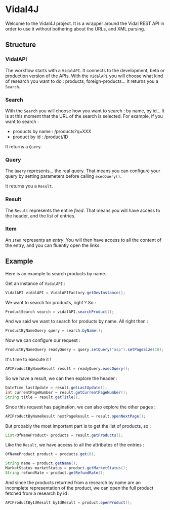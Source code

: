 Vidal4J
================================================================================

Welcome to the Vidal4J project. It is a wrapper around the Vidal REST API in
 order to use it without bothering about the URLs, and XML parsing.

Structure
--------------------------------------------------------------------------------

### VidalAPI

The workflow starts with a `VidalAPI`. It connects to the development, beta or
 production version of the APIs. With the `VidalAPI` you will choose what kind of
 research you want to do : products, foreign-products... It returns you a
 `Search`.

### Search

With the `Search` you will choose how you want to search : by name, by id...
 It is at this moment that the URL of the search is selected. For example, if
 you want to search :

*   products by name : /products?q=XXX
*   product by id : /product/ID

It returns a `Query`.

### Query

The `Query` represents... the real query. That means you can configure your
 query by setting parameters before calling `execQuery()`.

It returns you a `Result`.

### Result

The `Result` represents the entire *feed*. That means you will have access to
 the header, and the list of entries.

### Item

An `Item` represents an *entry*. You will then have access to all the content
 of the entry, and you can fluently open the links.

Example
--------------------------------------------------------------------------------

Here is an example to search products by name.

Get an instance of `VidalAPI` :

``` java
VidalAPI vidalAPI = VidalAPIFactory.getDevInstance();
```

We want to search for products, right ? So :

``` java
ProductSearch search = vidalAPI.searchProduct();
```

And we said we want to search for products by name. All right then :

``` java
ProductByNameQuery query = search.byName();
```

Now we can configure our request :

``` java
ProductByNameQuery readyQuery = query.setQuery("asp").setPageSize(10);
```

It's time to execute it !

``` java
APIProductByNameResult result = readyQuery.execQuery();
```

So we have a result, we can then explore the header :

``` java
DateTime lastUpdate = result.getLastUpdate();
int currentPageNumber = result.getCurrentPageNumber();
String title = result.getTitle();
```

Since this request has pagination, we can also explore the other pages :

``` java
APIProductByNameResult nextPageResult = result.openNextPage();
```

But probably the most important part is to get the list of products, so :

``` java
List<OfNameProduct> products = result.getProducts();
```

Like the `Result`, we have access to all the attributes of the entries :

``` java
OfNameProduct product = products.get(0);

String name = product.getName();
MarketStatus marketStatus = product.getMarketStatus();
String refundRate = product.getRefundRate();
```

And since the products returned from a research by name are an incomplete
 representation of the product, we can open the full product fetched from a
 research by id :

``` java
APIProductByIdResult byIdResult = product.openProduct();
```